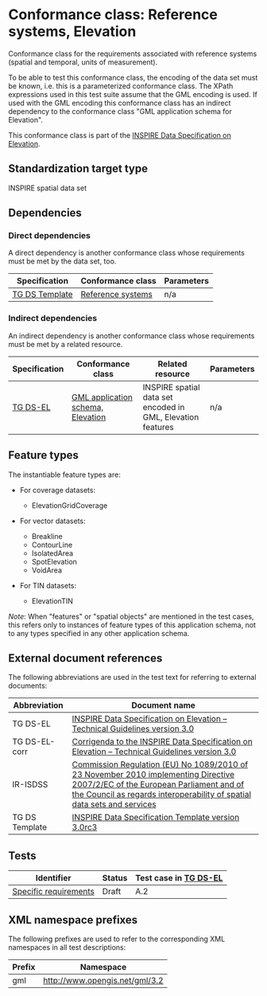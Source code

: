 # Conformance class: Reference systems, Elevation

Conformance class for the requirements associated with reference systems (spatial and temporal, units of measurement).

To be able to test this conformance class, the encoding of the data set must be known, i.e. this is a parameterized conformance class. The XPath expressions used in this test suite assume that the GML encoding is used. If used with the GML encoding this conformance class has an indirect dependency to the conformance class "GML application schema for Elevation".

This conformance class is part of the [INSPIRE Data Specification on Elevation](../README.md).

## Standardization target type

INSPIRE spatial data set

## Dependencies

### Direct dependencies

A direct dependency is another conformance class whose requirements must be met by the data set, too.

| Specification | Conformance class | Parameters | 
| ------------- | ----------------- | ---------- |
| [TG DS Template](#ref_TG_DS_tmpl) | [Reference systems](http://inspire.ec.europa.eu/id/ats/data/3.0rc3/reference-systems) | n/a |

### Indirect dependencies

An indirect dependency is another conformance class whose requirements must be met by a related resource.

| Specification | Conformance class | Related resource | Parameters |
| ------------- | ----------------- | ---------------- | ---------- |
| [TG DS-EL](#ref_TG_DS_EL) | [GML application schema, Elevation](../el-gml/README.md) | INSPIRE spatial data set encoded in GML, Elevation features | n/a |
 
## Feature types <a name="feature-types"></a>

The instantiable feature types are:
 
* For coverage datasets:

	* ElevationGridCoverage
	
* For vector datasets:

	* Breakline
	* ContourLine
	* IsolatedArea
	* SpotElevation
	* VoidArea
	
* For TIN datasets:
	
	* ElevationTIN


*Note*: When "features" or "spatial objects" are mentioned in the test cases, this refers only to instances of feature types of this application schema, not to any types specified in any other application schema.

## External document references

The following abbreviations are used in the test text for referring to external documents:

Abbreviation                     | Document name
-------------------------------- | --------------------------------------------------
TG DS-EL <a name="ref_TG_DS_EL"></a>   | [INSPIRE Data Specification on Elevation – Technical Guidelines version 3.0](http://inspire.ec.europa.eu/documents/Data_Specifications/INSPIRE_DataSpecification_EL_v3.0.pdf)
TG DS-EL-corr <a name="ref_TG_DS_EL_corr"></a>   | [Corrigenda to the INSPIRE Data Specification on Elevation – Technical Guidelines version 3.0](https://inspire.ec.europa.eu/file/1609/download?token=9WROnWt0)
IR-ISDSS <a name="ref_IR-ISDSS"></a>   | [Commission Regulation (EU) No 1089/2010 of 23 November 2010 implementing Directive 2007/2/EC of the European Parliament and of the Council as regards interoperability of spatial data sets and services](https://eur-lex.europa.eu/eli/reg/2010/1089/2014-12-31)
TG DS Template <a name="ref_TG_DS_tmpl"></a>   | [INSPIRE Data Specification Template version 3.0rc3](http://inspire.jrc.ec.europa.eu/documents/Data_Specifications/INSPIRE_DataSpecification_Template_v3.0rc3.pdf)

## Tests

| Identifier                                                        | Status   | Test case in [TG DS-EL](#ref_TG_DS_EL)  |
| ----------------------------------------------------------------- | -------- | ------------ |
| [Specific requirements](./specific-req.md)  | Draft  | A.2  |

## XML namespace prefixes <a name="namespaces"></a>

The following prefixes are used to refer to the corresponding XML namespaces in all test descriptions:

Prefix         | Namespace
-------------- | -------------------------------------------------
gml            | http://www.opengis.net/gml/3.2
